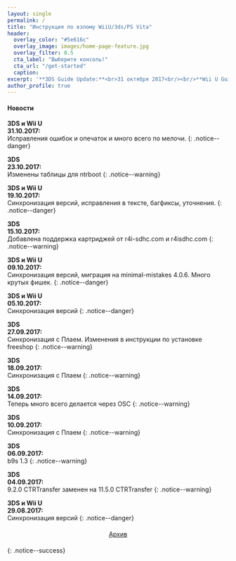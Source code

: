 ```yaml
---
layout: single
permalink: /
title: "Инструкция по взлому WiiU/3ds/PS Vita"
header:
  overlay_color: "#5e616c"
  overlay_image: images/home-page-feature.jpg
  overlay_filter: 0.5
  cta_label: "Выберите консоль!"
  cta_url: "/get-started"
  caption:
excerpt: '**3DS Guide Update:**<br>31 октября 2017<br/><br/>**Wii U Guide Update:**<br>31 октября 2017<br/>'
author_profile: true
---
```

#### <a name="news" />Новости

**3DS и Wii U**<br>**31.10.2017:**<br>Исправления ошибок и опечаток и много всего по мелочи. 
{: .notice--danger}

**3DS**<br>**23.10.2017:**<br>Изменены таблицы для ntrboot
{: .notice--warning}

**3DS и Wii U**<br>**19.10.2017:**<br>Синхронизация версий, исправления в тексте, багфиксы, уточнения.
{: .notice--danger}

**3DS**<br>**15.10.2017:**<br>Добавлена поддержка картриджей от r4i-sdhc.com и r4isdhc.com
{: .notice--warning}

**3DS и Wii U**<br>**09.10.2017:**<br>Синхронизация версий, миграция на minimal-mistakes 4.0.6. Много крутых фишек.
{: .notice--danger}

**3DS и Wii U**<br>**05.10.2017:**<br>Синхронизация версий
{: .notice--danger}

**3DS**<br>**27.09.2017:**<br>Синхронизация с Плаем. Изменения в инструкции по установке freeshop
{: .notice--warning}

**3DS**<br>**18.09.2017:**<br>Синхронизация с Плаем
{: .notice--warning}

**3DS**<br>**14.09.2017:**<br>Теперь много всего делается через OSC
{: .notice--warning}

**3DS**<br>**10.09.2017:**<br>Синхронизация с Плаем
{: .notice--warning}

**3DS**<br>**06.09.2017:**<br>b9s 1.3
{: .notice--warning}

**3DS**<br>**04.09.2017:**<br>9.2.0 CTRTransfer заменен на 11.5.0 CTRTransfer
{: .notice--warning}

**3DS и Wii U**<br>**29.08.2017:**<br>Синхронизация версий
{: .notice--danger}

<center><a href="archive" style="margin:20px auto; text-align:center; display:block; width:200px;" class="btn btn--short">Архив</a></center>
{: .notice--success}
